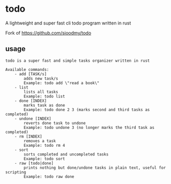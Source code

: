 # todo
A lightweight and super fast cli todo program written in rust

Fork of <https://github.com/sioodmy/todo>

## usage
```Usage: todo [COMMAND] [ARGUMENTS]
todo is a super fast and simple tasks organizer written in rust

Available commands:
    - add [TASK/s] 
        adds new task/s
        Example: todo add \"read a book\"
    - list
        lists all tasks
        Example: todo list
    - done [INDEX]
        marks task as done
        Example: todo done 2 3 (marks second and third tasks as completed)
    - undone [INDEX]
        reverts done task to undone
        Example: todo undone 3 (no longer marks the third task as completed)
    - rm [INDEX] 
        removes a task
        Example: todo rm 4 
    - sort
        sorts completed and uncompleted tasks
        Example: todo sort 
    - raw [todo|done]
        prints nothing but done/undone tasks in plain text, useful for scripting
        Example: todo raw done
```
